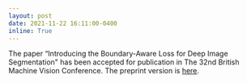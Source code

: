 ```yaml
---
layout: post
date: 2021-11-22 16:11:00-0400
inline: True
---
```


The paper “Introducing the Boundary-Aware Loss for Deep Image Segmentation" has been accepted for publication in The 32nd British Machine Vision Conference. The preprint version is [here](https://hal.archives-ouvertes.fr/hal-03417244/document).
